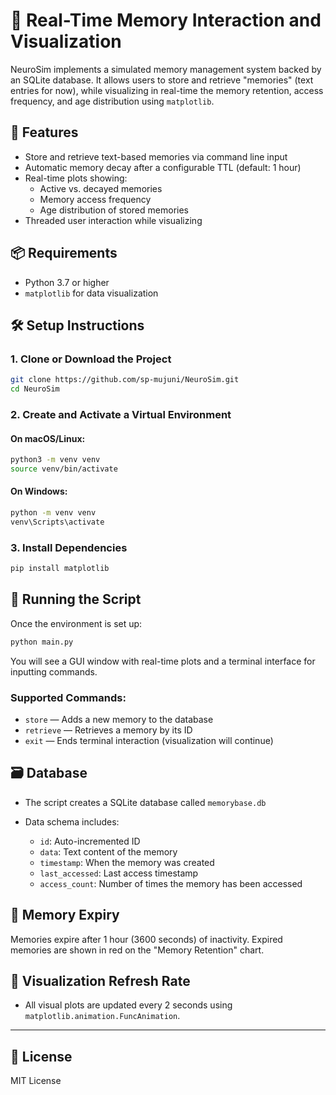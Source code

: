 # 🧠 Real-Time Memory Interaction and Visualization

NeuroSim implements a simulated memory management system backed by an SQLite database. It allows users to store and retrieve "memories" (text entries for now), while visualizing in real-time the memory retention, access frequency, and age distribution using `matplotlib`.

## 🚀 Features

- Store and retrieve text-based memories via command line input
- Automatic memory decay after a configurable TTL (default: 1 hour)
- Real-time plots showing:
  - Active vs. decayed memories
  - Memory access frequency
  - Age distribution of stored memories
- Threaded user interaction while visualizing

## 📦 Requirements

- Python 3.7 or higher
- `matplotlib` for data visualization

## 🛠️ Setup Instructions

### 1. Clone or Download the Project

```bash
git clone https://github.com/sp-mujuni/NeuroSim.git
cd NeuroSim
````

### 2. Create and Activate a Virtual Environment

#### On macOS/Linux:

```bash
python3 -m venv venv
source venv/bin/activate
```

#### On Windows:

```bash
python -m venv venv
venv\Scripts\activate
```

### 3. Install Dependencies

```bash
pip install matplotlib
```

## 🧪 Running the Script

Once the environment is set up:

```bash
python main.py
```

You will see a GUI window with real-time plots and a terminal interface for inputting commands.

### Supported Commands:

* `store` — Adds a new memory to the database
* `retrieve` — Retrieves a memory by its ID
* `exit` — Ends terminal interaction (visualization will continue)

## 🗃️ Database

* The script creates a SQLite database called `memorybase.db`
* Data schema includes:

  * `id`: Auto-incremented ID
  * `data`: Text content of the memory
  * `timestamp`: When the memory was created
  * `last_accessed`: Last access timestamp
  * `access_count`: Number of times the memory has been accessed

## 🧼 Memory Expiry

Memories expire after 1 hour (3600 seconds) of inactivity. Expired memories are shown in red on the "Memory Retention" chart.

## 🔄 Visualization Refresh Rate

* All visual plots are updated every 2 seconds using `matplotlib.animation.FuncAnimation`.

---

## 📖 License

MIT License